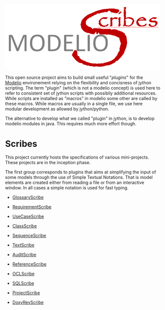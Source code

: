 ![](docs/images/ModelioScribesLogoLarge.png)

This open source project aims to build small useful "*plugins*" for the [Modelio](http://modelio.org) environement relying on the flexibility and concisness of jython scripting. The term "plugin" (which is not a modelio concept) is used here to refer to consistent set of jython scripts with possibily additional resources. While scripts are installed as "macros" in modelio some other are called by these macros. While macros are usually in a single file, we use here modular development as allowed by jython/python. 

The alternative to develop what we called "plugin" in jython, is to develop modelio modules in java. This requires much more effort though. 

Scribes
=======
This project currently hosts the specifications of various mini-projects. These projects are in the inception phase.

The first group corresponds to plugins that aims at simplifying the input of some models through the use of Simple Textual Notations. That is model elements are created either from reading a file or from an interactive window. In all cases a simple notation is used for fast typing.
* [GlossaryScribe](GlossaryScribe)
* [RequirementScribe](RequirementScribe)
* [UseCaseScribe](UseCaseScribe)
* [ClassScribe](ClassScribe)
* [SequenceScribe](SequenceScribe)
* [TextScribe](TextScribe)

* [AuditScribe](AuditScribe)
* [ReferenceScribe](ReferenceScribe)

* [OCLScribe](OCLScribe)
* [SQLScribe](SQLScribe)
* [ProjectScribe](ProjectScribe)
* [DoxyRevScribe](DoxyRevScribe)